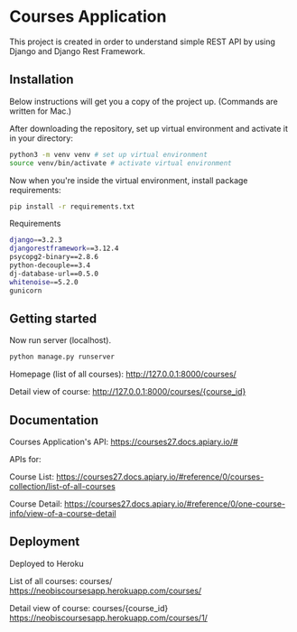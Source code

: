 # Courses Application

This project is created in order to understand simple REST API by using Django and Django Rest Framework. 

## Installation

Below instructions will get you a copy of the project up. (Commands are written for Mac.)

After downloading the repository, set up virtual environment and activate it in your directory:

```bash
python3 -m venv venv # set up virtual environment
source venv/bin/activate # activate virtual environment
```

Now when you're inside the virtual environment, install package requirements:

```bash
pip install -r requirements.txt
```

Requirements

```bash
django==3.2.3
djangorestframework==3.12.4
psycopg2-binary==2.8.6
python-decouple==3.4
dj-database-url==0.5.0
whitenoise==5.2.0
gunicorn
```

## Getting started

Now run server (localhost).

```bash
python manage.py runserver
```
Homepage (list of all courses): http://127.0.0.1:8000/courses/ 

Detail view of course: http://127.0.0.1:8000/courses/{course_id}

## Documentation

Courses Application's API: https://courses27.docs.apiary.io/#

APIs for:

Course List: https://courses27.docs.apiary.io/#reference/0/courses-collection/list-of-all-courses

Course Detail: https://courses27.docs.apiary.io/#reference/0/one-course-info/view-of-a-course-detail

## Deployment

Deployed to Heroku

List of all courses: courses/ https://neobiscoursesapp.herokuapp.com/courses/

Detail view of course: courses/{course_id} https://neobiscoursesapp.herokuapp.com/courses/1/

